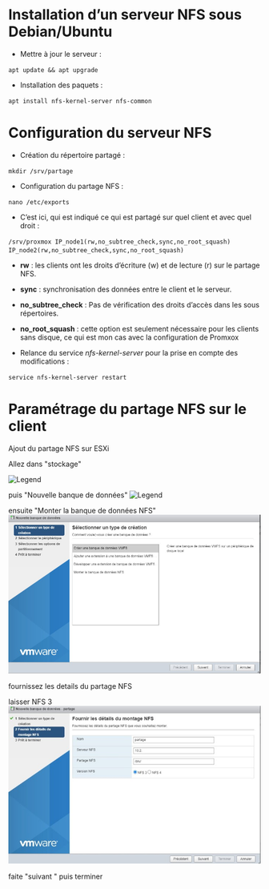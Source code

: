 # Installation d’un serveur NFS sous Debian/Ubuntu

* Mettre à jour le serveur :

`apt update && apt upgrade`
  

* Installation des paquets :

`apt install nfs-kernel-server nfs-common`
  

# Configuration du serveur NFS

* Création du répertoire partagé :

`mkdir /srv/partage`
  

* Configuration du partage NFS :
 
`nano /etc/exports`

* C’est ici, qui est indiqué ce qui est partagé sur quel client et avec quel droit :

`/srv/proxmox IP_node1(rw,no_subtree_check,sync,no_root_squash) IP_node2(rw,no_subtree_check,sync,no_root_squash)`

* **rw** : les clients ont les droits d’écriture (w) et de lecture (r) sur le partage NFS.
* **sync** : synchronisation des données entre le client et le serveur.
* **no_subtree_check** : Pas de vérification des droits d’accès dans les sous répertoires.
* **no_root_squash** : cette option est seulement nécessaire pour les clients sans disque, ce qui est mon cas avec la configuration de Promxox

* Relance du service _nfs-kernel-server_ pour la prise en compte des modifications :

`service nfs-kernel-server restart`

# Paramétrage du partage NFS sur le client

Ajout du partage NFS sur ESXi

Allez dans "stockage"

![Legend]()

puis "Nouvelle banque de données"
![Legend](https://github.com/baaldees/Serveur_nfs/blob/main/dossier/nouvelle_base_de_donn%C3%A9e.jpeg)

ensuite "Monter la banque de données NFS"
![Legend](https://github.com/baaldees/Serveur_nfs/blob/main/dossier/monter.jpeg)



fournissez les details du partage NFS

laisser NFS 3
![Legend](https://github.com/baaldees/Serveur_nfs/blob/main/dossier/fournir_les_details.jpeg)

faite "suivant " puis terminer
